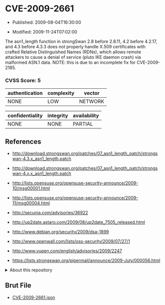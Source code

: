 # CVE-2009-2661

- Published: 2009-08-04T16:30:00

- Modified: 2009-11-24T07:02:00

The asn1_length function in strongSwan 2.8 before 2.8.11, 4.2 before 4.2.17, and 4.3 before 4.3.3 does not properly handle X.509 certificates with crafted Relative Distinguished Names (RDNs), which allows remote attackers to cause a denial of service (pluto IKE daemon crash) via malformed ASN.1 data.  NOTE: this is due to an incomplete fix for CVE-2009-2185.

### CVSS Score: **5**

| authentication | complexity | vector |
| --- | --- | --- |
| NONE | LOW | NETWORK |

| confidentiality | integrity | availability |
| --- | --- | --- |
| NONE | NONE | PARTIAL |

## References

* http://download.strongswan.org/patches/07_asn1_length_patch/strongswan-4.3.x_asn1_length.patch

* http://download.strongswan.org/patches/07_asn1_length_patch/strongswan-4.x.x_asn1_length.patch

* http://lists.opensuse.org/opensuse-security-announce/2009-10/msg00001.html

* http://lists.opensuse.org/opensuse-security-announce/2009-11/msg00004.html

* http://secunia.com/advisories/36922

* http://up2date.astaro.com/2009/08/up2date_7505_released.html

* http://www.debian.org/security/2009/dsa-1899

* http://www.openwall.com/lists/oss-security/2009/07/27/1

* http://www.vupen.com/english/advisories/2009/2247

* https://lists.strongswan.org/pipermail/announce/2009-July/000056.html

<details>
<summary>About this repository</summary> 

  This repository is part of the project [Live Hack CVE](https://github.com/Live-Hack-CVE). Main website can be found [www.live-hack.org](https://www.live-hack.org) 
  
  Made by [Sn0wAlice](https://github.com/Sn0wAlice) for the people that care about security and need to have a feed of the latest CVEs. Hope you enjoy it, don't forget to star the repo and follow me on [Twitter](https://twitter.com/Sn0wAlice) and [Github](https://github.com/Sn0wAlice). And that is my [personnal website](https://www.alice-snow.me/)

  - [Home Page](https://github.com/Live-Hack-CVE)
  - [Framework](https://github.com/Live-Hack-CVE/cve-framework)
  - [CVE database](https://github.com/Live-Hack-CVE/full_database)
  - [Changelog](https://github.com/Live-Hack-CVE/Changelog)
</details>

## Brut File

* [CVE-2009-2661.json](https://raw.githubusercontent.com/Live-Hack-CVE/full_database/main/cves/2009/CVE-2009-2661.json)

